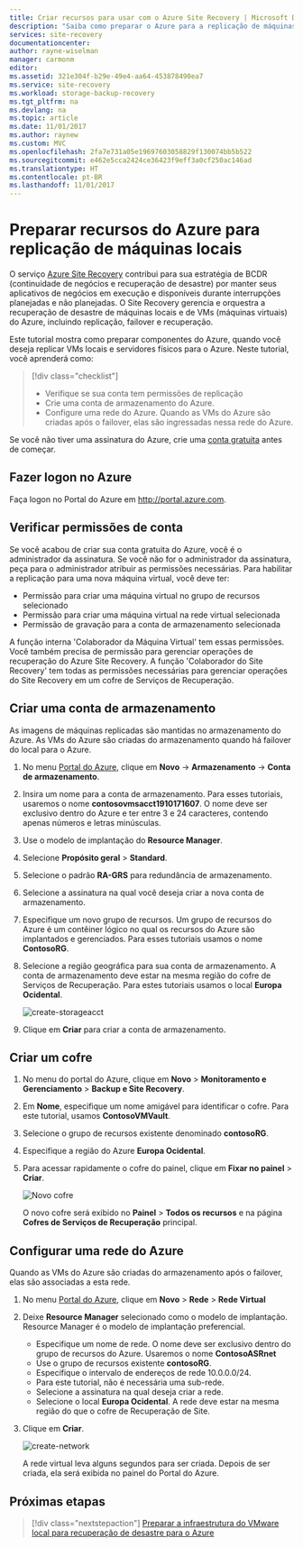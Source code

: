 ```yaml
---
title: Criar recursos para usar com o Azure Site Recovery | Microsoft Docs
description: "Saiba como preparar o Azure para a replicação de máquinas locais usando o serviço Azure Site Recovery."
services: site-recovery
documentationcenter: 
author: rayne-wiselman
manager: carmonm
editor: 
ms.assetid: 321e304f-b29e-49e4-aa64-453878490ea7
ms.service: site-recovery
ms.workload: storage-backup-recovery
ms.tgt_pltfrm: na
ms.devlang: na
ms.topic: article
ms.date: 11/01/2017
ms.author: raynew
ms.custom: MVC
ms.openlocfilehash: 2fa7e731a05e19697603058829f130074bb5b522
ms.sourcegitcommit: e462e5cca2424ce36423f9eff3a0cf250ac146ad
ms.translationtype: HT
ms.contentlocale: pt-BR
ms.lasthandoff: 11/01/2017
---
```

# <a name="prepare-azure-resources-for-replication-of-on-premises-machines"></a>Preparar recursos do Azure para replicação de máquinas locais

O serviço [Azure Site Recovery](site-recovery-overview.md) contribui para sua estratégia de BCDR (continuidade de negócios e recuperação de desastre) por manter seus aplicativos de negócios em execução e disponíveis durante interrupções planejadas e não planejadas. O Site Recovery gerencia e orquestra a recuperação de desastre de máquinas locais e de VMs (máquinas virtuais) do Azure, incluindo replicação, failover e recuperação.

Este tutorial mostra como preparar componentes do Azure, quando você deseja replicar VMs locais e servidores físicos para o Azure. Neste tutorial, você aprenderá como:

> [!div class="checklist"]
> * Verifique se sua conta tem permissões de replicação
> * Crie uma conta de armazenamento do Azure.
> * Configure uma rede do Azure. Quando as VMs do Azure são criadas após o failover, elas são ingressadas nessa rede do Azure.

Se você não tiver uma assinatura do Azure, crie uma [conta gratuita](https://azure.microsoft.com/pricing/free-trial/) antes de começar.

## <a name="log-in-to-azure"></a>Fazer logon no Azure

Faça logon no Portal do Azure em http://portal.azure.com.

## <a name="verify-account-permissions"></a>Verificar permissões de conta

Se você acabou de criar sua conta gratuita do Azure, você é o administrador da assinatura. Se você não for o administrador da assinatura, peça para o administrador atribuir as permissões necessárias. Para habilitar a replicação para uma nova máquina virtual, você deve ter:

- Permissão para criar uma máquina virtual no grupo de recursos selecionado
- Permissão para criar uma máquina virtual na rede virtual selecionada
- Permissão de gravação para a conta de armazenamento selecionada

A função interna 'Colaborador da Máquina Virtual' tem essas permissões. Você também precisa de permissão para gerenciar operações de recuperação do Azure Site Recovery. A função 'Colaborador do Site Recovery' tem todas as permissões necessárias para gerenciar operações do Site Recovery em um cofre de Serviços de Recuperação.

## <a name="create-a-storage-account"></a>Criar uma conta de armazenamento

As imagens de máquinas replicadas são mantidas no armazenamento do Azure. As VMs do Azure são criadas do armazenamento quando há failover do local para o Azure.

1. No menu [Portal do Azure](https://portal.azure.com), clique em **Novo** -> **Armazenamento** -> **Conta de armazenamento**.
2. Insira um nome para a conta de armazenamento. Para esses tutoriais, usaremos o nome **contosovmsacct1910171607**. O nome deve ser exclusivo dentro do Azure e ter entre 3 e 24 caracteres, contendo apenas números e letras minúsculas.
3. Use o modelo de implantação do **Resource Manager**.
4. Selecione **Propósito geral** > **Standard**.
5. Selecione o padrão **RA-GRS** para redundância de armazenamento.
6. Selecione a assinatura na qual você deseja criar a nova conta de armazenamento.
7. Especifique um novo grupo de recursos. Um grupo de recursos do Azure é um contêiner lógico no qual os recursos do Azure são implantados e gerenciados. Para esses tutoriais usamos o nome **ContosoRG**.
8. Selecione a região geográfica para sua conta de armazenamento. A conta de armazenamento deve estar na mesma região do cofre de Serviços de Recuperação. Para estes tutoriais usamos o local **Europa Ocidental**.

   ![create-storageacct](media/tutorial-prepare-azure/create-storageacct.png)

9. Clique em **Criar** para criar a conta de armazenamento.

## <a name="create-a-vault"></a>Criar um cofre

1. No menu do portal do Azure, clique em **Novo** > **Monitoramento e Gerenciamento** >
   **Backup e Site Recovery**.
2. Em **Nome**, especifique um nome amigável para identificar o cofre. Para este tutorial, usamos **ContosoVMVault**.
3. Selecione o grupo de recursos existente denominado **contosoRG**.
4. Especifique a região do Azure **Europa Ocidental**.
5. Para acessar rapidamente o cofre do painel, clique em **Fixar no painel** > **Criar**.

   ![Novo cofre](./media/tutorial-prepare-azure/new-vault-settings.png)

   O novo cofre será exibido no **Painel** > **Todos os recursos** e na página **Cofres de Serviços de Recuperação** principal.

## <a name="set-up-an-azure-network"></a>Configurar uma rede do Azure

Quando as VMs do Azure são criadas do armazenamento após o failover, elas são associadas a esta rede.

1. No menu [Portal do Azure](https://portal.azure.com), clique em **Novo** > **Rede** >
   **Rede Virtual**
2. Deixe **Resource Manager** selecionado como o modelo de implantação. Resource Manager é o modelo de implantação preferencial.
   - Especifique um nome de rede. O nome deve ser exclusivo dentro do grupo de recursos do Azure. Usaremos o nome **ContosoASRnet**
   - Use o grupo de recursos existente **contosoRG**.
   - Especifique o intervalo de endereços de rede 10.0.0.0/24.
   - Para este tutorial, não é necessária uma sub-rede.
   - Selecione a assinatura na qual deseja criar a rede.
   - Selecione o local **Europa Ocidental**. A rede deve estar na mesma região do que o cofre de Recuperação de Site.
3. Clique em **Criar**.

   ![create-network](media/tutorial-prepare-azure/create-network.png)

   A rede virtual leva alguns segundos para ser criada. Depois de ser criada, ela será exibida no painel do Portal do Azure.

## <a name="next-steps"></a>Próximas etapas

> [!div class="nextstepaction"]
> [Preparar a infraestrutura do VMware local para recuperação de desastre para o Azure](tutorial-prepare-on-premises-vmware.md)

